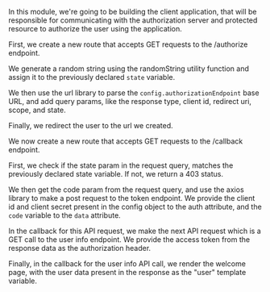 In this module, we're going to be building the client application, that will be responsible for communicating with the authorization server and protected resource to authorize the user using the application.

First, we create a new route that accepts GET requests to the /authorize endpoint.

We generate a random string using the randomString utility function and assign it to the previously declared `state` variable.

We then use the url library to parse the `config.authorizationEndpoint` base URL, and add query params, like the response type, client id, redirect uri, scope, and state.

Finally, we redirect the user to the url we created.

We now create a new route that accepts GET requests to the /callback endpoint.

First, we check if the state param in the request query, matches the previously declared state variable. If not, we return a 403 status.

We then get the code param from the request query, and use the axios library to make a post request to the token endpoint. We provide the client id and client secret present in the config object to the auth attribute, and the `code` variable to the `data` attribute.

In the callback for this API request, we make the next API request which is a GET call to the user info endpoint. We provide the access token from the response data as the authorization header.

Finally, in the callback for the user info API call, we render the welcome page, with the user data present in the response as the "user" template variable.
